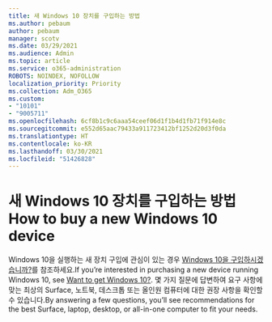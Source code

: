 ```yaml
---
title: 새 Windows 10 장치를 구입하는 방법
ms.author: pebaum
author: pebaum
manager: scotv
ms.date: 03/29/2021
ms.audience: Admin
ms.topic: article
ms.service: o365-administration
ROBOTS: NOINDEX, NOFOLLOW
localization_priority: Priority
ms.collection: Adm_O365
ms.custom:
- "10101"
- "9005711"
ms.openlocfilehash: 6cf8b1c9c6aaa54ceef06d1f1b4d1fb71f914e8c
ms.sourcegitcommit: e552d65aac79433a911723412bf1252d20d3f0da
ms.translationtype: HT
ms.contentlocale: ko-KR
ms.lasthandoff: 03/30/2021
ms.locfileid: "51426828"
---
```

# <a name="how-to-buy-a-new-windows-10-device"></a><span data-ttu-id="a9a5a-102">새 Windows 10 장치를 구입하는 방법</span><span class="sxs-lookup"><span data-stu-id="a9a5a-102">How to buy a new Windows 10 device</span></span>

<span data-ttu-id="a9a5a-103">Windows 10을 실행하는 새 장치 구입에 관심이 있는 경우 [Windows 10을 구입하시겠습니까?](https://www.microsoft.com/windows/get-windows-10)를 참조하세요.</span><span class="sxs-lookup"><span data-stu-id="a9a5a-103">If you’re interested in purchasing a new device running Windows 10, see [Want to get Windows 10?](https://www.microsoft.com/windows/get-windows-10).</span></span> <span data-ttu-id="a9a5a-104">몇 가지 질문에 답변하여 요구 사항에 맞는 최상의 Surface, 노트북, 데스크톱 또는 올인원 컴퓨터에 대한 권장 사항을 확인할 수 있습니다.</span><span class="sxs-lookup"><span data-stu-id="a9a5a-104">By answering a few questions, you’ll see recommendations for the best Surface, laptop, desktop, or all-in-one computer to fit your needs.</span></span>